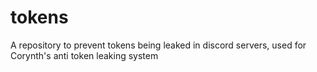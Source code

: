 # tokens
A repository to prevent tokens being leaked in discord servers, used for Corynth's anti token leaking system
